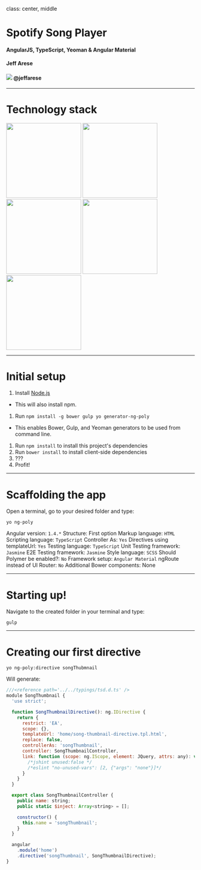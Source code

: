 <!-- $theme: gaia -->
<!-- template: invert -->
class: center, middle

Spotify Song Player
===
#### AngularJS, TypeScript, Yeoman & Angular Material

#### Jeff Arese
#### ![](https://g.twimg.com/dev/documentation/image/Twitter_logo_blue_48.png) @jeffarese

---

# Technology stack

<img src="https://avatars0.githubusercontent.com/u/139426?v=3&s=400" width="200">
<img src="https://upload.wikimedia.org/wikipedia/commons/a/a6/TypeScript_Logo.png" width="200">
<img src="http://mauriciocorrea.es/dist/img/logo-sass.png" width="200">
<img src="https://worldvectorlogo.com/logos/gulp.svg" height="200">
<img src="https://upload.wikimedia.org/wikipedia/en/thumb/e/e3/Yeoman.svg/543px-Yeoman.svg.png" width="200">

---

# Initial setup
1. Install [Node.js](http://nodejs.org/)
 - This will also install npm.
1. Run `npm install -g bower gulp yo generator-ng-poly`
 - This enables Bower, Gulp, and Yeoman generators to be used from command line.
1. Run `npm install` to install this project's dependencies
1. Run `bower install` to install client-side dependencies
1. ???
1. Profit!
---
# Scaffolding the app
Open a terminal, go to your desired folder and type:

`yo ng-poly`

Angular version: `1.4.*`
Structure: First option
Markup language: `HTML`
Scripting language: `TypeScript`
Controller As: `Yes`
Directives using templateUrl: `Yes`
Testing language: `TypeScript`
Unit Testing framework: `Jasmine`
E2E Testing framework: `Jasmine`
Style language: `SCSS`
Should Polymer be enabled?: `No`
Framework setup: `Angular Material`
ngRoute instead of UI Router: `No`
Additional Bower components: None

---

# Starting up!

Navigate to the created folder in your terminal and type:

`gulp`

---

# Creating our first directive

`yo ng-poly:directive songThubmnail`

Will generate:

``` javascript
///<reference path='../../typings/tsd.d.ts' />
module SongThumbnail {
  'use strict';

  function SongThumbnailDirective(): ng.IDirective {
    return {
      restrict: 'EA',
      scope: {},
      templateUrl: 'home/song-thumbnail-directive.tpl.html',
      replace: false,
      controllerAs: 'songThumbnail',
      controller: SongThumbnailController,
      link: function (scope: ng.IScope, element: JQuery, attrs: any): void {
        /*jshint unused:false */
        /*eslint "no-unused-vars": [2, {"args": "none"}]*/
      }
    }
  }

  export class SongThumbnailController {
    public name: string;
    public static $inject: Array<string> = [];

    constructor() {
      this.name = 'songThumbnail';
    }
  }

  angular
    .module('home')
    .directive('songThumbnail', SongThumbnailDirective);
}

```
